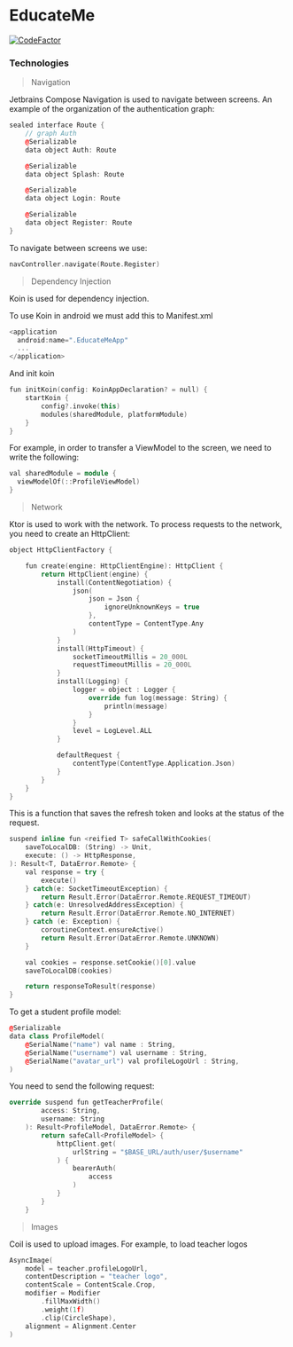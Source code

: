 # EducateMe

[![CodeFactor](https://www.codefactor.io/repository/github/lkeey/ecucateme/badge)](https://www.codefactor.io/repository/github/lkeey/ecucateme)

### **Technologies**

> Navigation

Jetbrains Compose Navigation is used to navigate between screens. An example of the organization of the authentication graph:

```cpp
sealed interface Route {
    // graph Auth
    @Serializable
    data object Auth: Route

    @Serializable
    data object Splash: Route

    @Serializable
    data object Login: Route

    @Serializable
    data object Register: Route
}
```

To navigate between screens we use:

```cpp
navController.navigate(Route.Register)
```

> Dependency Injection

Koin is used for dependency injection.

To use Koin in android we must add this to Manifest.xml

```cpp
<application  
  android:name=".EducateMeApp"
  ...
</application>
```

And init koin

```cpp
fun initKoin(config: KoinAppDeclaration? = null) {
    startKoin {
        config?.invoke(this)
        modules(sharedModule, platformModule)
    }
}
```

For example, in order to transfer a ViewModel to the screen, we need to write the following:

```cpp
val sharedModule = module {
  viewModelOf(::ProfileViewModel)
}
```

> Network

Ktor is used to work with the network. To process requests to the network, you need to create an HttpClient:

```cpp
object HttpClientFactory {

    fun create(engine: HttpClientEngine): HttpClient {
        return HttpClient(engine) {
            install(ContentNegotiation) {
                json(
                    json = Json {
                        ignoreUnknownKeys = true
                    },
                    contentType = ContentType.Any
                )
            }
            install(HttpTimeout) {
                socketTimeoutMillis = 20_000L
                requestTimeoutMillis = 20_000L
            }
            install(Logging) {
                logger = object : Logger {
                    override fun log(message: String) {
                        println(message)
                    }
                }
                level = LogLevel.ALL
            }

            defaultRequest {
                contentType(ContentType.Application.Json)
            }
        }
    }
}
```

This is a function that saves the refresh token and looks at the status of the request.

```cpp
suspend inline fun <reified T> safeCallWithCookies(
    saveToLocalDB: (String) -> Unit,
    execute: () -> HttpResponse,
): Result<T, DataError.Remote> {
    val response = try {
        execute()
    } catch(e: SocketTimeoutException) {
        return Result.Error(DataError.Remote.REQUEST_TIMEOUT)
    } catch(e: UnresolvedAddressException) {
        return Result.Error(DataError.Remote.NO_INTERNET)
    } catch (e: Exception) {
        coroutineContext.ensureActive()
        return Result.Error(DataError.Remote.UNKNOWN)
    }

    val cookies = response.setCookie()[0].value
    saveToLocalDB(cookies)

    return responseToResult(response)
}
```

To get a student profile model:

```cpp
@Serializable
data class ProfileModel(
    @SerialName("name") val name : String,
    @SerialName("username") val username : String,
    @SerialName("avatar_url") val profileLogoUrl : String,
)
```

You need to send the following request:

```cpp
override suspend fun getTeacherProfile(
        access: String,
        username: String
    ): Result<ProfileModel, DataError.Remote> {
        return safeCall<ProfileModel> {
            httpClient.get(
                urlString = "$BASE_URL/auth/user/$username"
            ) {
                bearerAuth(
                    access
                )
            }
        }
    }
```

> Images

Coil is used to upload images. For example, to load teacher logos

```cpp
AsyncImage(
    model = teacher.profileLogoUrl,
    contentDescription = "teacher logo",
    contentScale = ContentScale.Crop,
    modifier = Modifier
        .fillMaxWidth()
        .weight(1f)
        .clip(CircleShape),
    alignment = Alignment.Center
)
```

